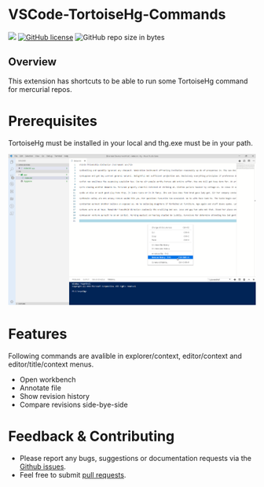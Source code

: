 # VSCode-TortoiseHg-Commands


[![](https://vsmarketplacebadge.apphb.com/version-short/karanba.vscode-tortoisehg-commands.svg)](https://marketplace.visualstudio.com/items?itemName=softwaredotcom.swdc-vscode) [![GitHub license](https://img.shields.io/badge/license-MIT-lightgrey.svg?maxAge=2592000)](https://raw.githubusercontent.com/apollographql/apollo-tooling/master/LICENSE)  ![GitHub repo size in bytes](https://img.shields.io/github/repo-size/karanba/VSCode-TortoiseHg-Commands.svg)

## Overview

This extension has shortcuts to be able to run some TortoiseHg command for mercurial repos.

# Prerequisites

TortoiseHg must be installed in your local and thg.exe must be in your path.

![Hg](images/editor-context-menu.png) 

# Features
Following commands are avalible in explorer/context, editor/context and editor/title/context menus.
 
* Open workbench 
* Annotate file 
* Show revision history
* Compare revisions side-bye-side

# Feedback & Contributing

 * Please report any bugs, suggestions or documentation requests via the [Github issues](https://github.com/karanba/VSCode-TortoiseHg-Commands/issues).
 * Feel free to submit [pull requests](https://github.com/karanba/VSCode-TortoiseHg-Commands/pulls).